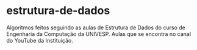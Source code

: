 # estrutura-de-dados
Algoritmos feitos seguindo as aulas de Estrutura de Dados do curso de Engenharia da Computação da UNIVESP.  Aulas que se encontra no canal do YouTube da Instituição.
